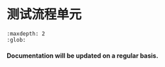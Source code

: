 # 测试流程单元

```{toctree}
:maxdepth: 2
:glob:
```

#### Documentation will be updated on a regular basis. 

